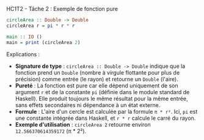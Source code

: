 HC1T2 - Tâche 2 : Exemple de fonction pure


```haskell
circleArea :: Double -> Double
circleArea r = pi * r * r

main :: IO ()
main = print (circleArea 2)
```

Explications :
- **Signature de type** : `circleArea :: Double -> Double` indique que la fonction prend un `Double` (nombre à virgule flottante pour plus de précision) comme entrée (le rayon) et retourne un `Double` (l'aire).
- **Pureté** : La fonction est pure car elle dépend uniquement de son argument `r` et de la constante `pi` (définie dans le module standard de Haskell). Elle produit toujours le même résultat pour la même entrée, sans effets secondaires ni dépendance à un état externe.
- **Formule** : L'aire d'un cercle est calculée par la formule `π * r²`. Ici, `pi` est une constante intégrée dans Haskell, et `r * r` calcule le carré du rayon.
- **Exemple d'utilisation** : `circleArea 2` retourne environ `12.566370614359172` (π * 2²).


